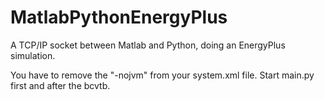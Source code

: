 # MatlabPythonEnergyPlus
A TCP/IP socket between Matlab and Python, doing an EnergyPlus simulation.

You have to remove the "-nojvm" from your system.xml file.
Start main.py first and after the bcvtb.
